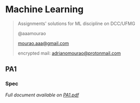 # Machine Learning
> Assignments' solutions for ML discipline on DCC/UFMG
>
> @aaamourao
>
> mourao.aaa@gmail.com
>
> encrypted mail: adrianomourao@protonmail.com

## PA1
### Spec

*Full document available on [PA1.pdf](https://github.com/aaamourao/Machine-Learning-assignments/blob/master/PA1/PA1.pdf)*
